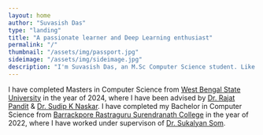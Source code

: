 ```yaml
---
layout: home
author: "Suvasish Das"
type: "landing"
title: "A passionate learner and Deep Learning enthusiast"
permalink: "/"
thumbnail: "/assets/img/passport.jpg"
sideimage: "/assets/img/sideimage.jpg"
description: "I'm Suvasish Das, an M.Sc Computer Science student. Like to design & build products that positively impact the lives of users."
---
```

<!-- , pursuing fulltime PhD at Indian Institute of Technology Bombay -->
<!-- I am a first year (PROVISIONAL) PhD student at [Indian Institute of Technology Bombay](https://www.iitb.ac.in/). My key research interest lies in the field of Deep Learning and Multimodal AI with a particular focus on Intelligent Systems based on Sequential Data. -->

I have completed Masters in Computer Science from [West Bengal State University](https://wbsu.ac.in/web/) in the year of 2024, where I have been advised by [Dr. Rajat Pandit](https://wbsu.ac.in/web/faculty/dr-rajat-pandit/) & [Dr. Sudip K Naskar](https://sites.google.com/site/sudipnaskar/). I have completed my Bachelor in Computer Science from [Barrackpore Rastraguru Surendranath College](https://www.brsnc.in/) in the year of 2022, where I have worked under supervison of [Dr. Sukalyan Som](https://scholar.google.co.in/citations?user=vhkRGncAAAAJ&hl=en).
